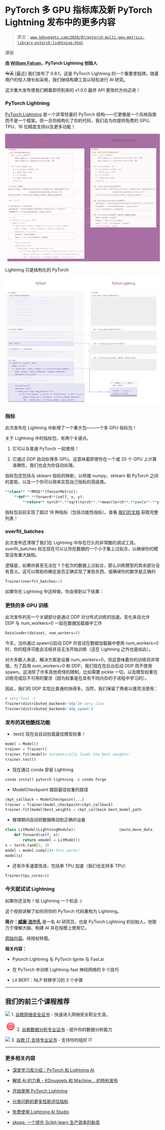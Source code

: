 # PyTorch 多 GPU 指标库及新 PyTorch Lightning 发布中的更多内容

> 原文：[`www.kdnuggets.com/2020/07/pytorch-multi-gpu-metrics-library-pytorch-lightning.html`](https://www.kdnuggets.com/2020/07/pytorch-multi-gpu-metrics-library-pytorch-lightning.html)

评论

**由 [William Falcon](https://www.linkedin.com/in/wfalcon/)，PyTorch Lightning 创始人**

~~今天~~ [最近] 我们发布了 0.8.1，这是 PyTorch Lightning 的一个重要里程碑。随着用户的惊人增长和采用，我们继续构建工具以轻松进行 AI 研究。

这次重大发布使我们朝着即将到来的 v1.0.0 最终 API 更改的方向迈进！

### PyTorch Lightning

[PyTorch Lightning](https://github.com/williamFalcon/pytorch-lightning) 是一个非常轻量的 PyTorch 结构——它更像是一个风格指南而不是一个框架。但一旦你结构化了你的代码，我们会为你提供免费的 GPU、TPU、16 位精度支持以及更多功能！

![图](img/ef2f603e54b5900e4a2f036e227a0de1.png)

Lightning 只是结构化的 PyTorch

![](img/0369c0f2cbddf52f5c2337bc65d9c6a0.png)

### **指标**

此次发布在 Lightning 中新增了一个重大包——一个多 GPU 指标包！

关于 Lightning 中的指标包，有两个关键点。

1.  它可以与普通 PyTorch 一起使用！

1.  它通过 DDP 自动处理多 GPU。这意味着即使你在一个或 20 个 GPU 上计算准确性，我们也会为你自动处理。

指标包还包括与 sklearn 指标的映射，以桥接 numpy、sklearn 和 PyTorch 之间的差距，以及一个你可以用来实现自己指标的高级类。

```py
**class** **RMSE**(TensorMetric):
    **def** **forward**(self, x, y):
        **return** torch**.**sqrt(torch**.**mean(torch**.**pow(x**-**y, 2.0)))
```

指标包目前实现了超过 18 种指标（包括功能性指标）。查看 [我们的文档](https://pytorch-lightning.readthedocs.io/en/stable/metrics.html#functional-metrics) 获取完整列表！

### overfit_batches

此次发布还清理了我们在 Lightning 中存在已久的非常酷的调试工具。overfit_batches 标志现在可以让你在数据的一个小子集上过拟合，以确保你的模型没有重大缺陷。

逻辑是，如果你甚至无法在 1 个批次的数据上过拟合，那么训练模型的其余部分没有意义。这可以帮助你确定是否正确实现了某些东西，或确保你的数学是正确的

```py
Trainer(overfit_batches=1)
```

如果你在 Lightning 中这样做，你会得到以下结果：

### 更快的多 GPU 训练

此次发布的另一个关键部分是通过 DDP 对分布式训练的加速。变化来自允许 DDP 与 num_workers>0 一起在数据加载器中工作

```py
Dataloader(dataset, num_workers=8)
```

今天，当你通过.spawn()启动 DDP 并尝试在数据加载器中使用 num_workers>0 时，你的程序可能会冻结并且无法开始训练（这在 Lightning 之外也是如此）。

对大多数人来说，解决方案是设置 num_workers=0，但这意味着你的训练将非常慢。为了启用 num_workers>0 和 DDP，我们现在在后台启动 DDP 而不使用 spawn。这消除了许多其他奇怪的限制，比如需要 pickle 一切，以及模型权重在训练完成后不可用的要求（因为权重是在具有不同内存的子进程中学习的）。

因此，我们的 DDP 实现比普通的快得多。当然，我们保留了两者以便灵活使用：

```py
# very fast :)
Trainer(distributed_backend='ddp')# very slow
Trainer(distributed_backend='ddp_spawn')
```

### 发布的其他酷炫功能

+   .test() 现在会自动加载最佳模型权重！

```py
model = Model()
trainer = Trainer()
trainer.fit(model)# automatically loads the best weights!
trainer.test()
```

+   现在通过 conda 安装 Lightning

```py
conda install pytorch-lightning -c conda-forge
```

+   ModelCheckpoint 跟踪最佳权重的路径

```py
ckpt_callback = ModelCheckpoint(...)
trainer = Trainer(model_checkpoint=ckpt_callback)
trainer.fit(model)best_weights = ckpt_callback.best_model_path
```

+   推理期间自动将数据移动到正确的设备

```py
class LitModel(LightningModule):                    @auto_move_data                
    def forward(self, x):                    
        return xmodel = LitModel()
x = torch.rand(2, 3)
model = model.cuda(2)# this works!
model(x)
```

+   还有许多速度改进，包括单 TPU 加速（我们也支持多 TPU）

```py
Trainer(tpu_cores=8)
```

### 今天就试试 Lightning

如果你还没有！给 Lightning 一个机会 :)

这个视频讲解了如何将你的 PyTorch 代码重构为 Lightning。

**简介：[威廉·法尔孔](https://www.linkedin.com/in/wfalcon/)** 是一名 AI 研究员，也是 PyTorch Lightning 的创始人。他致力于理解大脑、构建 AI 并在规模上使用它。

[原始内容](https://medium.com/pytorch/pytorch-multi-gpu-metrics-and-more-in-pytorch-lightning-0-8-1-b7cadd04893e)。经授权转载。

**相关内容：**

+   Pytorch Lightning 与 PyTorch Ignite 与 Fast.ai

+   在 PyTorch 中训练 Lightning-fast 神经网络的 9 个技巧

+   Lit BERT：NLP 转移学习的 3 个步骤

* * *

## 我们的前三个课程推荐

![](img/0244c01ba9267c002ef39d4907e0b8fb.png) 1\. [谷歌网络安全证书](https://www.kdnuggets.com/google-cybersecurity) - 快速进入网络安全职业生涯。

![](img/e225c49c3c91745821c8c0368bf04711.png) 2\. [谷歌数据分析专业证书](https://www.kdnuggets.com/google-data-analytics) - 提升你的数据分析能力

![](img/0244c01ba9267c002ef39d4907e0b8fb.png) 3\. [谷歌 IT 支持专业证书](https://www.kdnuggets.com/google-itsupport) - 支持你的组织 IT

* * *

### 更多相关内容

+   [深度学习库介绍：PyTorch 和 Lightning AI](https://www.kdnuggets.com/introduction-to-deep-learning-libraries-pytorch-and-lightning-ai)

+   [解锁 AI 的力量 - KDnuggets 和 Machine… 的特别发布](https://www.kdnuggets.com/2023/07/mlm-unlock-power-ai-special-release-kdnuggets-machine-learning-mastery.html)

+   [开始使用 PyTorch Lightning](https://www.kdnuggets.com/2022/12/getting-started-pytorch-lightning.html)

+   [分类问题的更多性能评估指标](https://www.kdnuggets.com/2020/04/performance-evaluation-metrics-classification.html)

+   [免费使用 Lightning AI Studio](https://www.kdnuggets.com/using-lightning-ai-studio-for-free)

+   [skops: 一个提升 Scikit-learn 生产效率的新库](https://www.kdnuggets.com/2023/02/skops-new-library-improve-scikitlearn-production.html)
